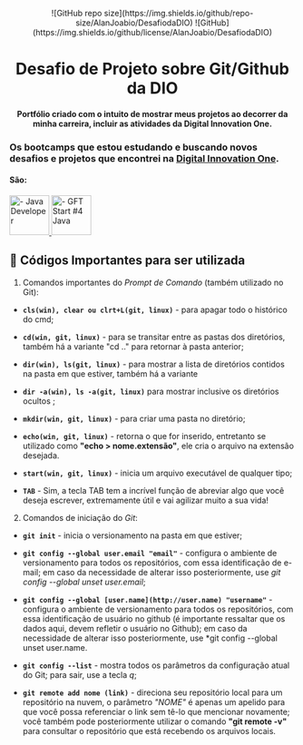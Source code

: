 <p align="center">
![GitHub repo size](https://img.shields.io/github/repo-size/AlanJoabio/DesafiodaDIO)
![GitHub](https://img.shields.io/github/license/AlanJoabio/DesafiodaDIO)

  
<h1 align="center">
Desafio de Projeto sobre Git/Github da DIO
<h4 align="center">
Portfólio criado com o intuito de mostrar meus projetos ao decorrer da minha carreira, incluir  as atividades da Digital Innovation One.

### Os bootcamps que estou estudando e buscando novos desafios e projetos que encontrei na [Digital Innovation One](https://digitalinnovation.one/). 
#### São:
<!-- Ícones das linguagens -->
  <!-- Java -->
<a href="[https://web.dio.me/track/java-developer]">
<img src="./assets/java.svg" alt=" - Java Developer" tittle="Java" width="70" height="70">

<!-- Java -->
<a href="[https://web.dio.me/track/gft-start-4-java]">
<img src="./assets/java.svg" alt=" - GFT Start #4 Java" tittle="Java" width="70" height="70">
</a>

## :key: Códigos Importantes para ser utilizada
  
1. Comandos importantes do *Prompt de Comando* (também utilizado no Git):

- **`cls(win), clear ou clrt+L(git, linux)`** - para apagar todo o histórico do cmd;
 
- **`cd(win, git, linux)`** - para se transitar entre as pastas dos diretórios, também há a variante "cd .." para retornar à pasta anterior;

- **`dir(win), ls(git, linux)`** -  para mostrar a lista de diretórios contidos na pasta em que estiver, também há a variante  

- **`dir -a(win), ls -a(git, linux)`** para mostrar inclusive os diretórios ocultos ;

- **`mkdir(win, git, linux)`** - para criar uma pasta no diretório;

- **`echo(win, git, linux)`** - retorna o que for inserido, entretanto se utilizado como **"echo > nome.extensão"**, ele cria o arquivo na extensão desejada.

- **`start(win, git, linux)`** - inicia um arquivo executável de qualquer tipo;

- **`TAB`** - Sim, a tecla TAB tem a incrível função de abreviar algo que você deseja escrever, extremamente útil e vai agilizar muito a sua vida!

  
2. Comandos de iniciação do *Git*:

  
- **`git init`** - inicia o versionamento na pasta em que estiver;

- **`git config --global user.email "email"`** - configura o ambiente de versionamento para todos os repositórios, com essa identificação de e-mail; em caso da necessidade de alterar isso posteriormente, use *git config --global unset user.email*;

- **`git config --global [user.name](http://user.name) "username"`** - configura o ambiente de versionamento para todos os repositórios, com essa identificação de usuário no github (é importante ressaltar que os dados aqui, devem refletir o usuário no Github); em caso da necessidade de alterar isso posteriormente, use *git config --global unset user.name.

- **`git config --list`** - mostra todos os parâmetros da configuração atual do Git; para sair, use a tecla *q*;

- **`git remote add nome (link)`**  - direciona seu repositório local para um repositório na nuvem, o parâmetro  *"NOME"*  é apenas um apelido para que você possa referenciar o link sem tê-lo que mencionar novamente; você também pode posteriormente utilizar o comando  **"git remote -v"** para consultar o repositório que está recebendo os arquivos locais.
